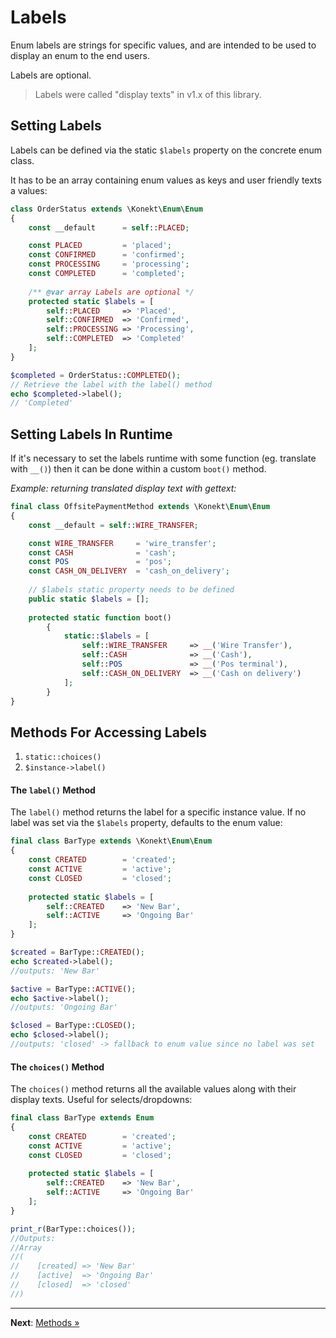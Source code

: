 # Labels

Enum labels are strings for specific values, and are intended to be used to display an enum to the end users.

Labels are optional.

> Labels were called "display texts" in v1.x of this library.

## Setting Labels

Labels can be defined via the static `$labels` property on the concrete enum class.

It has to be an array containing enum values as keys and user friendly texts a values:

```php
class OrderStatus extends \Konekt\Enum\Enum
{
    const __default      = self::PLACED;

    const PLACED         = 'placed';
    const CONFIRMED      = 'confirmed';
    const PROCESSING     = 'processing';
    const COMPLETED      = 'completed';
    
    /** @var array Labels are optional */
    protected static $labels = [
        self::PLACED     => 'Placed',
        self::CONFIRMED  => 'Confirmed',
        self::PROCESSING => 'Processing',
        self::COMPLETED  => 'Completed'    
    ];
}

$completed = OrderStatus::COMPLETED();
// Retrieve the label with the label() method
echo $completed->label();
// 'Completed'
```

## Setting Labels In Runtime

If it's necessary to set the labels runtime with some function (eg. translate with `__()`) then it can be done within a custom `boot()` method.

*Example: returning translated display text with gettext:*

```php
final class OffsitePaymentMethod extends \Konekt\Enum\Enum
{
    const __default = self::WIRE_TRANSFER;

    const WIRE_TRANSFER     = 'wire_transfer';
    const CASH              = 'cash';
    const POS               = 'pos';
    const CASH_ON_DELIVERY  = 'cash_on_delivery';
    
    // $labels static property needs to be defined
    public static $labels = [];
    
    protected static function boot()
        {
            static::$labels = [
                self::WIRE_TRANSFER     => __('Wire Transfer'),
                self::CASH              => __('Cash'),
                self::POS               => __('Pos terminal'),
                self::CASH_ON_DELIVERY  => __('Cash on delivery')
            ];
        }
}
```

## Methods For Accessing Labels

1. `static::choices()`
2. `$instance->label()`

#### The `label()` Method

The `label()` method returns the label for a specific instance value. If no label was set via the `$labels` property, defaults to the enum value:

```php
final class BarType extends \Konekt\Enum\Enum
{
    const CREATED        = 'created';
    const ACTIVE         = 'active';
    const CLOSED         = 'closed';
    
    protected static $labels = [
        self::CREATED    => 'New Bar',
        self::ACTIVE     => 'Ongoing Bar'  
    ];
}

$created = BarType::CREATED();
echo $created->label();
//outputs: 'New Bar'

$active = BarType::ACTIVE();
echo $active->label();
//outputs: 'Ongoing Bar'

$closed = BarType::CLOSED();
echo $closed->label();
//outputs: 'closed' -> fallback to enum value since no label was set
```

#### The `choices()` Method

The `choices()` method returns all the available values along with their display texts. Useful for selects/dropdowns:

```php
final class BarType extends Enum
{
    const CREATED        = 'created';
    const ACTIVE         = 'active';
    const CLOSED         = 'closed';
    
    protected static $labels = [
        self::CREATED    => 'New Bar',
        self::ACTIVE     => 'Ongoing Bar'  
    ];
}

print_r(BarType::choices());
//Outputs:
//Array
//(
//    [created] => 'New Bar'
//    [active]  => 'Ongoing Bar'
//    [closed]  => 'closed'
//)
```

---

**Next**: [Methods &raquo;](methods.md)
